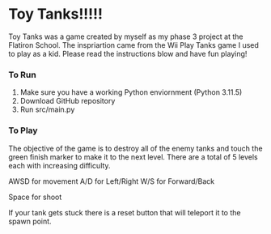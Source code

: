 # Toy Tanks!!!!!

Toy Tanks was a game created by myself as my phase 3 project at the Flatiron School. The inspriartion came from the Wii Play Tanks game I used to play as a kid. Please read the instructions blow and have fun playing!

### To Run
1. Make sure you have a working Python enviornment (Python 3.11.5)
2. Download GitHub repository
3. Run src/main.py 

### To Play
The objective of the game is to destroy all of the enemy tanks and touch the green finish marker to make it to the next level. There are a total of 5 levels each with increasing difficulty.

AWSD for movement
    A/D for Left/Right
    W/S for Forward/Back

Space for shoot

If your tank gets stuck there is a reset button that will teleport it to the spawn point.
